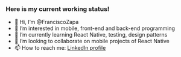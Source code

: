 ### Here is my current working status!
- 👋 Hi, I’m @FranciscoZapa
- 👀 I’m interested in mobile, front-end and back-end programming 
- 🌱 I’m currently learning React Native, testing, design patterns
- 💞️ I’m looking to collaborate on mobile projects of React Native
- 📫 How to reach me: [LinkedIn profile](https://www.linkedin.com/in/francisco-zapata-6673b8130/)

<!---
FranciscoZapa/FranciscoZapa is a ✨ special ✨ repository because its `README.md` (this file) appears on your GitHub profile.
You can click the Preview link to take a look at your changes.
--->
